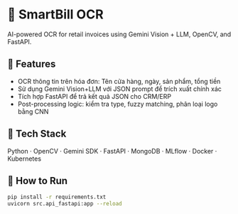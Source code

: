 # 🧾 SmartBill OCR

AI-powered OCR for retail invoices using Gemini Vision + LLM, OpenCV, and FastAPI.

## 🚀 Features
- OCR thông tin trên hóa đơn: Tên cửa hàng, ngày, sản phẩm, tổng tiền
- Sử dụng Gemini Vision+LLM với JSON prompt để trích xuất chính xác
- Tích hợp FastAPI để trả kết quả JSON cho CRM/ERP
- Post-processing logic: kiểm tra type, fuzzy matching, phân loại logo bằng CNN

## 🧠 Tech Stack
Python · OpenCV · Gemini SDK · FastAPI · MongoDB · MLflow · Docker · Kubernetes

## 🔧 How to Run
```bash
pip install -r requirements.txt
uvicorn src.api_fastapi:app --reload
